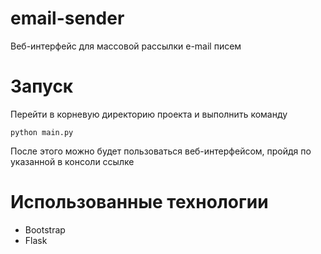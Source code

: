 # email-sender
Веб-интерфейс для массовой рассылки e-mail писем

# Запуск
Перейти в корневую директорию проекта и выполнить команду
```
python main.py
```

После этого можно будет пользоваться веб-интерфейсом, пройдя по указанной в консоли ссылке


# Использованные технологии

* Bootstrap
* Flask
